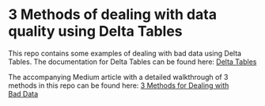 # 3 Methods of dealing with data quality using Delta Tables

This repo contains some examples of dealing with bad data using Delta Tables. The documentation for Delta Tables can be found here: [Delta Tables](https://docs.delta.io/latest/index.html)

The accompanying Medium article with a detailed walkthrough of 3 methods in this repo can be found here: [3 Methods for Dealing with Bad Data]()
